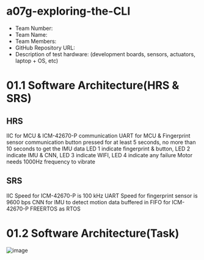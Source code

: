 # a07g-exploring-the-CLI

* Team Number:
* Team Name:
* Team Members:
* GitHub Repository URL:
* Description of test hardware: (development boards, sensors, actuators, laptop + OS, etc)
# 01.1 Software Architecture(HRS & SRS)
## HRS
IIC for MCU & ICM-42670-P communication
UART for MCU & Fingerprint sensor communication
button pressed for at least 5 seconds, no more than 10 seconds to get the IMU data
LED 1 indicate fingerprint & button, LED 2 indicate IMU & CNN, LED 3 indicate WIFI, LED 4 indicate any failure
Motor needs 1000Hz frequency to vibrate
## SRS
IIC Speed for ICM-42670-P is 100 kHz
UART Speed for fingerprint sensor is 9600 bps
CNN for IMU to detect motion
data buffered in FIFO for ICM-42670-P
FREERTOS as RTOS
# 01.2 Software Architecture(Task)
![image](https://github.com/user-attachments/assets/a3c7b6cc-9c70-4740-b462-a9390f0c0fd3)

